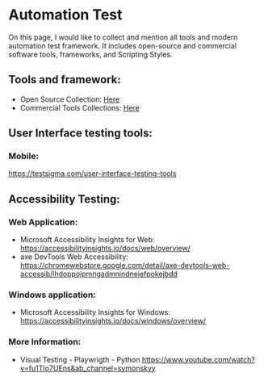 # Automation Test
On this page, I would like to collect and mention all tools and modern automation test framework. It includes open-source and commercial software tools, frameworks, and Scripting Styles.

## Tools and framework:

- Open Source Collection: [Here](./open_source_collect.md)
- Commercial Tools Collections:  [Here](./commercial_collect.md)

## User Interface testing tools:

### Mobile:
https://testsigma.com/user-interface-testing-tools

## Accessibility Testing: 

### Web Application:
- Microsoft Accessibility Insights for Web: https://accessibilityinsights.io/docs/web/overview/
- axe DevTools Web Accessibility: https://chromewebstore.google.com/detail/axe-devtools-web-accessib/lhdoppojpmngadmnindnejefpokejbdd

### Windows application:
- Microsoft Accessibility Insights for Windows: https://accessibilityinsights.io/docs/windows/overview/


### More Information:
- Visual Testing - Playwrigth - Python
https://www.youtube.com/watch?v=fu1TIo7UEns&ab_channel=symonskyy
